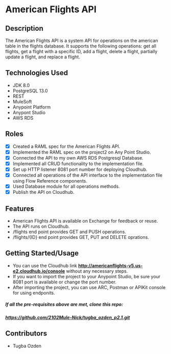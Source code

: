# American Flights API

## Description

The American Flights API is a system API for operations on the american table in the flights database. It supports the following operations: get all flights, get a flight with a specific ID, add a flight, delete a flight, partially update a flight, and replace a flight.

## Technologies Used

* JDK 8.0
* PostgreSQL 13.0
* REST
* MuleSoft
* Anypoint Platform
* Anypont Studio
* AWS RDS

## Roles

- [x] Created a RAML spec for the American Flights API.
- [x] Implemented the RAML spec on the project2 on Any Point Studio.
- [x] Connected the API to my own AWS RDS Postgresql  Database.
- [x] Implemented all CRUD functionality to the implementation file. 
- [x] Set up HTTP listener 8081 port number for deploying Cloudhub.
- [x] Connected all operations of the API interface to the implementation file using Flow Reference components.
- [x] Used Database module for all operations methods.
- [x] Publish the API on Cloudhub.

## Features

* American Flights API is available on Exchange for feedback or reuse.
* The API runs on Cloudhub.
* /flights end point provides GET and PUSH operations.
* /flights/{ID} end point provides GET, PUT and DELETE oprations.

## Getting Started/Usage

* You can use the Cloudhub link   **http://americanflights-v5.us-e2.cloudhub.io/console**   without any necessary steps.
* If you want to import the project to your Anypoint Studio, be sure your 8081 port is available or change the port number.
* After importing the project, you can use ARC, Postman or APIKit console for using endponits.

##### If all the pre-requisites above are met, clone this repo:

##### **https://github.com/2102Mule-Nick/tugba_ozden_p2.1.git**

## Contributors

* Tugba Ozden
